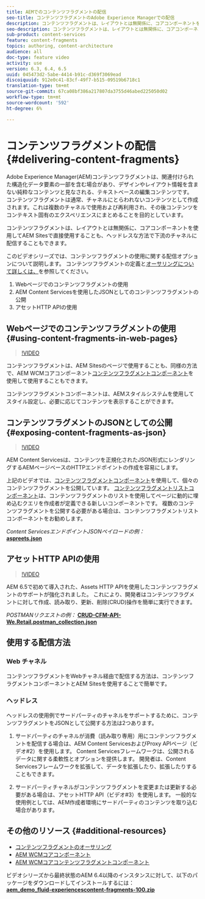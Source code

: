 ```yaml
---
title: AEMでのコンテンツフラグメントの配信
seo-title: コンテンツフラグメントのAdobe Experience Managerでの配信
description: コンテンツフラグメントは、レイアウトとは無関係に、コアコンポーネントを使用してAEM Sitesで直接使用することも、ヘッドレスな方法で下流のチャネルに配信することもできます。
seo-description: コンテンツフラグメントは、レイアウトとは無関係に、コアコンポーネントを使用してAEM Sitesで直接使用することも、ヘッドレスな方法で下流のチャネルに配信することもできます。
sub-product: content-services
feature: content-fragments
topics: authoring, content-architecture
audience: all
doc-type: feature video
activity: use
version: 6.3, 6.4, 6.5
uuid: 045473d2-5abe-4414-b91c-d369f3069ead
discoiquuid: 912e0c41-83cf-49f7-b515-09519b6718c1
translation-type: tm+mt
source-git-commit: 67ca08bf386a217807da3755d46abed225050d02
workflow-type: tm+mt
source-wordcount: '592'
ht-degree: 6%

---
```



# コンテンツフラグメントの配信{#delivering-content-fragments}

Adobe Experience Manager(AEM)コンテンツフラグメントは、関連付けられた構造化データ要素の一部を含む場合があり、デザインやレイアウト情報を含まない純粋なコンテンツと見なされる、テキストベースの編集コンテンツです。 コンテンツフラグメントは通常、チャネルにとらわれないコンテンツとして作成されます。これは複数のチャネルで使用および再利用され、その後コンテンツをコンテキスト固有のエクスペリエンスにまとめることを目的としています。

コンテンツフラグメントは、レイアウトとは無関係に、コアコンポーネントを使用してAEM Sitesで直接使用することも、ヘッドレスな方法で下流のチャネルに配信することもできます。

このビデオシリーズでは、コンテンツフラグメントの使用に関する配信オプションについて説明します。 コンテンツフラグメントの定義と[オーサリングについて詳しくは、](content-fragments-feature-video-use.md)を参照してください。

1. Webページでのコンテンツフラグメントの使用
2. AEM Content Servicesを使用したJSONとしてのコンテンツフラグメントの公開
3. アセットHTTP APIの使用

## Webページでのコンテンツフラグメントの使用{#using-content-fragments-in-web-pages}

>[!VIDEO](https://video.tv.adobe.com/v/22449/?quality=12&learn=on)

コンテンツフラグメントは、AEM Sitesのページで使用することも、同様の方法で、AEM WCMコアコンポーネント[コンテンツフラグメントコンポーネント](https://docs.adobe.com/content/help/ja-JP/experience-manager-core-components/using/components/content-fragment-component.html)を使用して使用することもできます。

コンテンツフラグメントコンポーネントは、AEMスタイルシステムを使用してスタイル設定し、必要に応じてコンテンツを表示することができます。

## コンテンツフラグメントのJSONとしての公開{#exposing-content-fragments-as-json}

>[!VIDEO](https://video.tv.adobe.com/v/22448/?quality=12&learn=on)

AEM Content Servicesは、コンテンツを正規化されたJSON形式にレンダリングするAEMページベースのHTTPエンドポイントの作成を容易にします。

上記のビデオでは、[コンテンツフラグメントコンポーネント](https://docs.adobe.com/content/help/en/experience-manager-core-components/using/components/content-fragment-component.html)を使用して、個々のコンテンツフラグメントを公開しています。 [コンテンツフラグメントリストコンポーネント](https://docs.adobe.com/content/help/en/experience-manager-core-components/using/components/content-fragment-list.html)は、コンテンツフラグメントのリストを使用してページに動的に埋め込むクエリを作成者が定義できる新しいコンポーネントです。 複数のコンテンツフラグメントを公開する必要がある場合は、コンテンツフラグメントリストコンポーネントをお勧めします。

*Content ServicesエンドポイントJSONペイロードの例：*\
**[aspreets.json](assets/athletes.json)**

## アセットHTTP APIの使用

>[!VIDEO](https://video.tv.adobe.com/v/26390/?quality=12&learn=on)

AEM 6.5で初めて導入された、Assets HTTP APIを使用したコンテンツフラグメントのサポートが強化されました。 これにより、開発者はコンテンツフラグメントに対して作成、読み取り、更新、削除(CRUD)操作を簡単に実行できます。

*POSTMANリクエストの例：*
**[CRUD-CFM-API-We.Retail.postman_collection.json](assets/CRUD-CFM-API-We.Retail.postman_collection.json)**

## 使用する配信方法

### Web チャネル

コンテンツフラグメントをWebチャネル経由で配信する方法は、コンテンツフラグメントコンポーネントとAEM Sitesを使用することで簡単です。

### ヘッドレス

ヘッドレスの使用例でサードパーティのチャネルをサポートするために、コンテンツフラグメントをJSONとして公開する方法は2つあります。

1. サードパーティのチャネルが消費（読み取り専用）用にコンテンツフラグメントを配信する場合は、AEM Content ServicesおよびProxy APIページ（ビデオ#2）を使用します。 Content Servicesフレームワークは、公開されるデータに関する柔軟性とオプションを提供します。 開発者は、Content Servicesフレームワークを拡張して、データを拡張したり、拡張したりすることもできます。

2. サードパーティチャネルがコンテンツフラグメントを変更または更新する必要がある場合は、アセットHTTP API（ビデオ#3）を使用します。 一般的な使用例としては、AEM作成者環境にサードパーティのコンテンツを取り込む場合があります。

## その他のリソース {#additional-resources}

* [コンテンツフラグメントのオーサリング](content-fragments-feature-video-use.md)
* [AEM WCMコアコンポーネント](https://docs.adobe.com/content/help/ja-JP/experience-manager-core-components/using/introduction.html)
* [AEM WCMコアコンテンツフラグメントコンポーネント](https://docs.adobe.com/content/help/en/experience-manager-core-components/using/components/content-fragment-component.html)

ビデオシリーズから最終状態のAEM 6.4以降のインスタンスに対して、以下のパッケージをダウンロードしてインストールするには：\
**[aem_demo_fluid-experiencescontent-fragments-100.zip](assets/aem_demo_fluid-experiencescontent-fragments-100.zip)**

